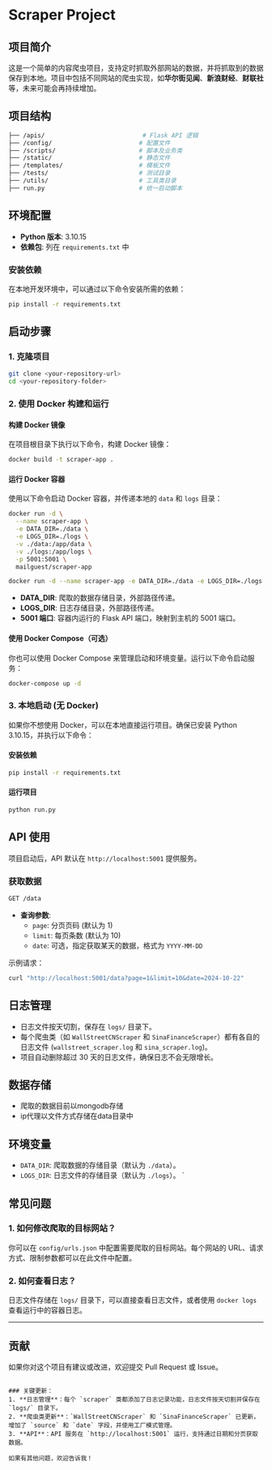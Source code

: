 # Scraper Project

## 项目简介

这是一个简单的内容爬虫项目，支持定时抓取外部网站的数据，并将抓取到的数据保存到本地。项目中包括不同网站的爬虫实现，如**华尔街见闻**、**新浪财经**、**财联社** 等，未来可能会再持续增加。

## 项目结构

```bash
├── /apis/                           # Flask API 逻辑
├── /config/                        # 配置文件
├── /scripts/                       # 脚本及业务类
├── /static/                        # 静态文件
├── /templates/                     # 模板文件
├── /tests/                         # 测试目录
├── /utils/                         # 工具类目录
├── run.py                          # 统一启动脚本
```

## 环境配置

- **Python 版本**: 3.10.15
- **依赖包**: 列在 `requirements.txt` 中

### 安装依赖

在本地开发环境中，可以通过以下命令安装所需的依赖：

```bash
pip install -r requirements.txt
```

## 启动步骤

### 1. 克隆项目

```bash
git clone <your-repository-url>
cd <your-repository-folder>
```

### 2. 使用 Docker 构建和运行

#### 构建 Docker 镜像

在项目根目录下执行以下命令，构建 Docker 镜像：

```bash
docker build -t scraper-app .
```

#### 运行 Docker 容器

使用以下命令启动 Docker 容器，并传递本地的 `data` 和 `logs` 目录：

```bash
docker run -d \
  --name scraper-app \
  -e DATA_DIR=./data \
  -e LOGS_DIR=./logs \
  -v ./data:/app/data \
  -v ./logs:/app/logs \
  -p 5001:5001 \
  mailguest/scraper-app

docker run -d --name scraper-app -e DATA_DIR=./data -e LOGS_DIR=./logs -v ./data:/app/data -v ./logs:/app/logs -p 5001:5001 mailguest/scraper-app
```

- **DATA_DIR**: 爬取的数据存储目录，外部路径传递。
- **LOGS_DIR**: 日志存储目录，外部路径传递。
- **5001 端口**: 容器内运行的 Flask API 端口，映射到主机的 5001 端口。

#### 使用 Docker Compose（可选）

你也可以使用 Docker Compose 来管理启动和环境变量。运行以下命令启动服务：

```bash
docker-compose up -d
```

### 3. 本地启动 (无 Docker)

如果你不想使用 Docker，可以在本地直接运行项目。确保已安装 Python 3.10.15，并执行以下命令：

#### 安装依赖

```bash
pip install -r requirements.txt
```

#### 运行项目

```bash
python run.py
```

## API 使用

项目启动后，API 默认在 `http://localhost:5001` 提供服务。

### 获取数据

```bash
GET /data
```

- **查询参数**:
  - `page`: 分页页码 (默认为 1)
  - `limit`: 每页条数 (默认为 10)
  - `date`: 可选，指定获取某天的数据，格式为 `YYYY-MM-DD`

示例请求：

```bash
curl "http://localhost:5001/data?page=1&limit=10&date=2024-10-22"
```

## 日志管理

- 日志文件按天切割，保存在 `logs/` 目录下。
- 每个爬虫类（如 `WallStreetCNScraper` 和 `SinaFinanceScraper`）都有各自的日志文件 (`wallstreet_scraper.log` 和 `sina_scraper.log`)。
- 项目自动删除超过 30 天的日志文件，确保日志不会无限增长。

## 数据存储

- 爬取的数据目前以mongodb存储
- ip代理以文件方式存储在data目录中

## 环境变量

- `DATA_DIR`: 爬取数据的存储目录（默认为 `./data`）。
- `LOGS_DIR`: 日志文件的存储目录（默认为 `./logs`）。
`

## 常见问题

### 1. 如何修改爬取的目标网站？

你可以在 `config/urls.json` 中配置需要爬取的目标网站。每个网站的 URL、请求方式、限制参数都可以在此文件中配置。

### 2. 如何查看日志？

日志文件存储在 `logs/` 目录下，可以直接查看日志文件，或者使用 `docker logs` 查看运行中的容器日志。

---

## 贡献

如果你对这个项目有建议或改进，欢迎提交 Pull Request 或 Issue。

```

### 关键更新：
1. **日志管理**：每个 `scraper` 类都添加了日志记录功能，日志文件按天切割并保存在 `logs/` 目录下。
2. **爬虫类更新**：`WallStreetCNScraper` 和 `SinaFinanceScraper` 已更新，增加了 `source` 和 `date` 字段，并使用工厂模式管理。
3. **API**：API 服务在 `http://localhost:5001` 运行，支持通过日期和分页获取数据。

如果有其他问题，欢迎告诉我！